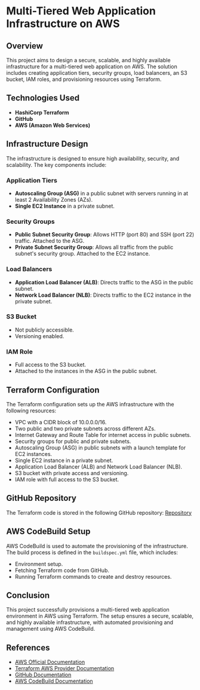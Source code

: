 # Multi-Tiered Web Application Infrastructure on AWS

## Overview
This project aims to design a secure, scalable, and highly available infrastructure for a multi-tiered web application on AWS. The solution includes creating application tiers, security groups, load balancers, an S3 bucket, IAM roles, and provisioning resources using Terraform.

## Technologies Used
- **HashiCorp Terraform**
- **GitHub**
- **AWS (Amazon Web Services)**

## Infrastructure Design
The infrastructure is designed to ensure high availability, security, and scalability. The key components include:

### Application Tiers
- **Autoscaling Group (ASG)** in a public subnet with servers running in at least 2 Availability Zones (AZs).
- **Single EC2 Instance** in a private subnet.

### Security Groups
- **Public Subnet Security Group**: Allows HTTP (port 80) and SSH (port 22) traffic. Attached to the ASG.
- **Private Subnet Security Group**: Allows all traffic from the public subnet's security group. Attached to the EC2 instance.

### Load Balancers
- **Application Load Balancer (ALB)**: Directs traffic to the ASG in the public subnet.
- **Network Load Balancer (NLB)**: Directs traffic to the EC2 instance in the private subnet.

### S3 Bucket
- Not publicly accessible.
- Versioning enabled.

### IAM Role
- Full access to the S3 bucket.
- Attached to the instances in the ASG in the public subnet.

## Terraform Configuration
The Terraform configuration sets up the AWS infrastructure with the following resources:
- VPC with a CIDR block of 10.0.0.0/16.
- Two public and two private subnets across different AZs.
- Internet Gateway and Route Table for internet access in public subnets.
- Security groups for public and private subnets.
- Autoscaling Group (ASG) in public subnets with a launch template for EC2 instances.
- Single EC2 instance in a private subnet.
- Application Load Balancer (ALB) and Network Load Balancer (NLB).
- S3 bucket with private access and versioning.
- IAM role with full access to the S3 bucket.

## GitHub Repository
The Terraform code is stored in the following GitHub repository:
[Repository](https://github.com/Aarifmedharsha/Devops1/)

## AWS CodeBuild Setup
AWS CodeBuild is used to automate the provisioning of the infrastructure. The build process is defined in the `buildspec.yml` file, which includes:
- Environment setup.
- Fetching Terraform code from GitHub.
- Running Terraform commands to create and destroy resources.

## Conclusion
This project successfully provisions a multi-tiered web application environment in AWS using Terraform. The setup ensures a secure, scalable, and highly available infrastructure, with automated provisioning and management using AWS CodeBuild.

## References
- [AWS Official Documentation](https://docs.aws.amazon.com/)
- [Terraform AWS Provider Documentation](https://registry.terraform.io/providers/hashicorp/aws/latest/docs)
- [GitHub Documentation](https://docs.github.com/en)
- [AWS CodeBuild Documentation](https://docs.aws.amazon.com/codebuild/)
